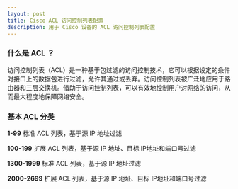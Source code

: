 ```yaml
---
layout: post
title: Cisco ACL 访问控制列表配置
description: 用于 Cisco 设备的 ACL 访问控制列表配置
---
```


### 什么是 ACL ？

访问控制列表（ACL）是一种基于包过滤的访问控制技术，它可以根据设定的条件对接口上的数据包进行过滤，允许其通过或丢弃。访问控制列表被广泛地应用于路由器和三层交换机。借助于访问控制列表，可以有效地控制用户对网络的访问，从而最大程度地保障网络安全。

### 基本 ACL 分类

**1-99**
标准 ACL 列表，基于源 IP 地址过滤

**100-199**
扩展 ACL 列表，基于源 IP 地址、目标 IP地址和端口号过滤

**1300-1999**
标准 ACL 列表，基于源 IP 地址过滤

**2000-2699**
扩展 ACL 列表，基于源 IP 地址、目标 IP地址和端口号过滤

